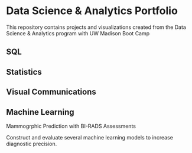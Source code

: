 # Data Science & Analytics Portfolio
This repository contains projects and visualizations created from the Data Science & Analytics program with UW Madison Boot Camp
## SQL

## Statistics

## Visual Communications


## Machine Learning

Mammogrphic Prediction with BI-RADS Assessments

Construct and evaluate several machine learning models to increase diagnostic precision.  


